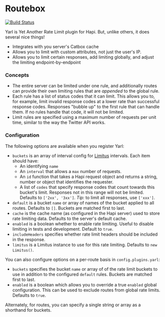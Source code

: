 # Routebox

[![Build Status](https://img.shields.io/travis/WatchBeam/yarl.svg?style=flat-square)](https://travis-ci.org/WatchBeam/yarl)

Yarl is Yet Another Rate Limit plugin for Hapi. But, unlike others, it does several nice things!
 - Integrates with you server's Catbox cache
 - Allows you to limit with custom attributes, not just the user's IP.
 - Allows you to limit certain responses, add limiting globally, and adjust the limiting endpoint-by-endpoint

### Concepts

 * The entire server can be limited under one rule, and additionally routes can provide their own limiting rules that are _appended_ to the global rule.
 * Each rule has a list of status codes that it can limit. This allows you to, for example, limit invalid response codes at a lower rate than successful response codes. Responses "bubble up" to the first rule that can handle them. If no rules handle that code, it will not be limited.
 * Limit rules are specified using a maximum number of requests per unit time, similar to the way the Twitter API works.

### Configuration

The following options are available when you register Yarl:
 - `buckets` is an array of interval config for [Limitus](https://github.com/MCProHosting/limitus#limitusrulename-rule) intervals. Each item should have:
    - An identifying `name`
    - An `interval` that allows a `max` number of requests.
    - An `id` function that takes a Hapi request object and returns a string, number or object that identifies the requester.
    - A list of `codes` that specify response codes that count towards this bucket's limit. Responses not in this range will not be limited. Defaults to `['2xx', '3xx']`. *Tip:* to limit all responses, use `['xxx']`.
 - `default` is a bucket `name` or array of names of the bucket applied to all routes. Defaults to `[]`. Buckets are matched first to last.
 - `cache` is the cache name (as configured in the Hapi server) used to store rate limiting data. Defaults to the server's default cache.
 - `enabled` is a boolean whether to enable rate limiting. Useful to disable limiting in tests and development. Default to `true`.
 - `includeHeaders` specifies whether rate limit headers should be included in the response.
 - `limitus` is a Limitus instance to use for this rate limiting. Defaults to `new Limitus()`.

You can also configure options on a per-route basis in `config.plugins.yarl`:
 - `buckets` specifies the bucket `name` or array of of the rate limit buckets to use in addition to the configured `default` rules. Buckets are matched first to last.
 - `enabled` is a boolean which allows you to override a true `enabled` global configuration. This can be used to exclude routes from global rate limits. Defaults to `true`.

Alternately, for routes, you can specify a single string or array as a shorthand for buckets.

